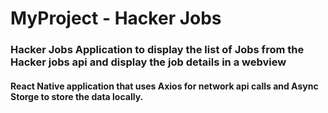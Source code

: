 # MyProject - Hacker Jobs
### Hacker Jobs Application to display the list of Jobs from the Hacker jobs api and display the job details in a webview
#### React Native application that uses Axios for network api calls and Async Storge to store the data locally.
